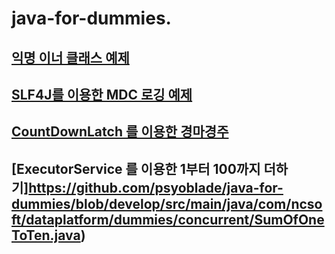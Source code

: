 # java-for-dummies.

## [익명 이너 클래스 예제](https://github.com/psyoblade/java-for-dummies/blob/develop/src/main/java/com/ncsoft/dataplatform/dummies/anonymous/AnonymousInnerClass.java)

## [SLF4J를 이용한 MDC 로깅 예제](https://github.com/psyoblade/java-for-dummies/blob/develop/src/main/java/com/ncsoft/dataplatform/dummies/logging/MoneyTransferUsingMDC.java)

## [CountDownLatch 를 이용한 경마경주](https://github.com/psyoblade/java-for-dummies/blob/develop/src/main/java/com/ncsoft/dataplatform/dummies/concurrent/HorseRaceUsingCountDownLatch.java)

## [ExecutorService 를 이용한 1부터 100까지 더하기]https://github.com/psyoblade/java-for-dummies/blob/develop/src/main/java/com/ncsoft/dataplatform/dummies/concurrent/SumOfOneToTen.java)